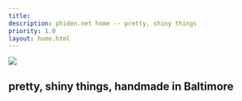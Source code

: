 ```yaml
---
title:
description: phiden.net home -- pretty, shiny things
priority: 1.0
layout: home.html
---
```


<div>

  <img class='logo' src='{{ root }}/images/phiden_logo.svg'/>
  <h2>pretty, shiny things, handmade in Baltimore</h2>

</div>
